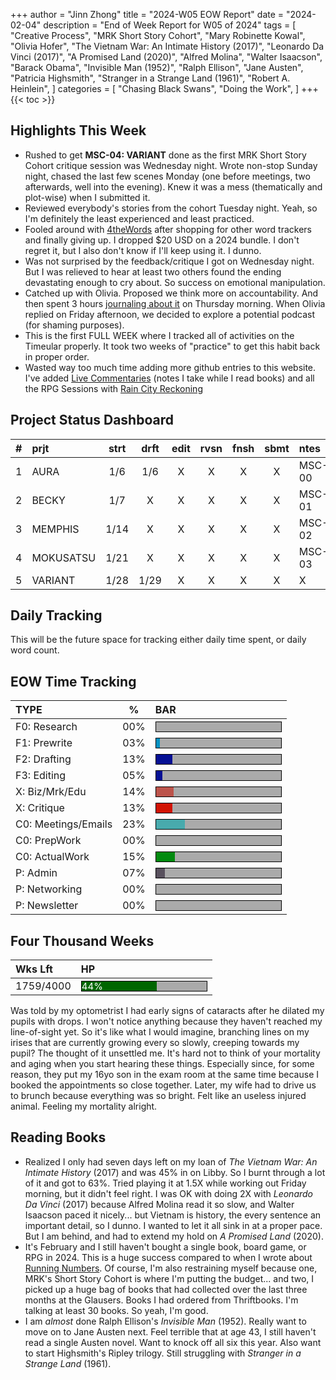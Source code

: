 +++
author = "Jinn Zhong"
title = "2024-W05 EOW Report"
date = "2024-02-04"
description = "End of Week Report for W05 of 2024"
tags = [
    "Creative Process",
    "MRK Short Story Cohort",
    "Mary Robinette Kowal",
    "Olivia Hofer",
    "The Vietnam War: An Intimate History (2017)",
    "Leonardo Da Vinci (2017)",
    "A Promised Land (2020)",
    "Alfred Molina",
    "Walter Isaacson",
    "Barack Obama",
    "Invisible Man (1952)",
    "Ralph Ellison",
    "Jane Austen",
    "Patricia Highsmith",
    "Stranger in a Strange Land (1961)",
    "Robert A. Heinlein",
]
categories = [
    "Chasing Black Swans",
    "Doing the Work",
]
+++
{{< toc >}}

## Highlights This Week

* Rushed to get **MSC-04: VARIANT** done as the first MRK Short Story Cohort critique session was Wednesday night. Wrote non-stop Sunday night, chased the last few scenes Monday (one before meetings, two afterwards, well into the evening). Knew it was a mess (thematically and plot-wise) when I submitted it.
* Reviewed everybody's stories from the cohort Tuesday night. Yeah, so I'm definitely the least experienced and least practiced.
* Fooled around with [4theWords](http://4thewords.com) after shopping for other word trackers and finally giving up. I dropped $20 USD on a 2024 bundle. I don't regret it, but I also don't know if I'll keep using it. I dunno.
* Was not surprised by the feedback/critique I got on Wednesday night. But I was relieved to hear at least two others found the ending devastating enough to cry about. So success on emotional manipulation.
* Catched up with Olivia. Proposed we think more on accountability. And then spent 3 hours [journaling about it](https://journal.jinnzhong.com/accountability-systems/) on Thursday morning. When Olivia replied on Friday afternoon, we decided to explore a potential podcast (for shaming purposes).
* This is the first FULL WEEK where I tracked all of activities on the Timeular properly. It took two weeks of "practice" to get this habit back in proper order.
* Wasted way too much time adding more github entries to this website. I've added [Live Commentaries](https://journal.jinnzhong.com/categories/live-commentary/) (notes I take while I read books) and all the RPG Sessions with [Rain City Reckoning](https://journal.jinnzhong.com/tags/rain-city-reckoning/)

## Project Status Dashboard

| # | prjt | strt | drft | edit | rvsn | fnsh | sbmt | ntes |
| :---: | :--- | :---: | :---: | :---: |  :---: |  :---: | :---: | :--- |
| 1 | AURA | 1/6 | 1/6 | X | X | X | X | MSC-00 |
| 2 | BECKY | 1/7 | X | X | X | X | X | MSC-01 |
| 3 | MEMPHIS | 1/14 | X | X | X | X | X | MSC-02 |
| 4 | MOKUSATSU | 1/21 | X | X | X | X | X | MSC-03 |
| 5 | VARIANT | 1/28 | 1/29 | X | X | X | X | X | MSC-04 |

## Daily Tracking

This will be the future space for tracking either daily time spent, or daily word count.

## EOW Time Tracking

| TYPE | % | BAR |
| :--- | :---: | :--- |
| F0: Research | 00% | <div style="width:200px;height:15px;background:#AAAAAA;border:1.3px solid #000000;"><div style="width:00%;height:15px;background:#0492C2;font-size:15px; color:white; line-height:15px;"></div></div> |
| F1: Prewrite | 03% | <div style="width:200px;height:15px;background:#AAAAAA;border:1.3px solid #000000;"><div style="width:03%;height:15px;background:#0492C2;font-size:15px; color:white; line-height:15px;"></div></div> |
| F2: Drafting | 13% | <div style="width:200px;height:15px;background:#AAAAAA;border:1.3px solid #000000;"><div style="width:13%;height:15px;background:#051094;font-size:15px; color:white; line-height:15px;"></div></div> |
| F3: Editing | 05% | <div style="width:200px;height:15px;background:#AAAAAA;border:1.3px solid #000000;"><div style="width:05%;height:15px;background:#051094;font-size:15px; color:white; line-height:15px;"></div></div> |
| X: Biz/Mrk/Edu | 14% | <div style="width:200px;height:15px;background:#AAAAAA;border:1.3px solid #000000;"><div style="width:14%;height:15px;background:#BC544B;font-size:15px; color:white; line-height:15px;"></div></div> |
| X: Critique | 13% | <div style="width:200px;height:15px;background:#AAAAAA;border:1.3px solid #000000;"><div style="width:13%;height:15px;background:#D21404;font-size:15px; color:white; line-height:15px;"></div></div> |
| C0: Meetings/Emails | 23% |<div style="width:200px;height:15px;background:#AAAAAA;border:1.3px solid #000000;"><div style="width:23%;height:15px;background:#48AAAD;font-size:15px; color:white; line-height:15px;"></div></div> |
| C0: PrepWork | 00% | <div style="width:200px;height:15px;background:#AAAAAA;border:1.3px solid #000000;"><div style="width:00%;height:15px;background:#028A0F;font-size:15px; color:white; line-height:15px;"></div></div> |
| C0: ActualWork | 15% | <div style="width:200px;height:15px;background:#AAAAAA;border:1.3px solid #000000;"><div style="width:15%;height:15px;background:#028A0F;font-size:15px; color:white; line-height:15px;"></div></div> |
| P: Admin | 07% | <div style="width:200px;height:15px;background:#AAAAAA;border:1.3px solid #000000;"><div style="width:07%;height:15px;background:#59515e;font-size:15px; color:white; line-height:15px;"></div></div> |
| P: Networking | 00% | <div style="width:200px;height:15px;background:#AAAAAA;border:1.3px solid #000000;"><div style="width:00%;height:15px;background:#59515e;font-size:15px; color:white; line-height:15px;"></div></div> |
| P: Newsletter | 00% | <div style="width:200px;height:15px;background:#AAAAAA;border:1.3px solid #000000;"><div style="width:00%;height:15px;background:#59515e;font-size:15px; color:white; line-height:15px;"></div></div> |

## Four Thousand Weeks

| Wks Lft | HP |
| :--- | :--- |
| 1759/4000 | <div style="width:200px;height:15px;background:#AAAAAA;border:1.3px solid #000000;"><div style="width:60%;height:15px;background:#006600;font-size:15px; color:white; line-height:15px;">44%</div></div> |

Was told by my optometrist I had early signs of cataracts after he dilated my pupils with drops. I won't notice anything because they haven't reached my line-of-sight yet. So it's like what I would imagine, branching lines on my irises that are currently growing every so slowly, creeping towards my pupil? The thought of it unsettled me. It's hard not to think of your mortality and aging when you start hearing these things. Especially since, for some reason, they put my 16yo son in the exam room at the same time because I booked the appointments so close together. Later, my wife had to drive us to brunch because everything was so bright. Felt like an useless injured animal. Feeling my mortality alright.

## Reading Books

* Realized I only had seven days left on my loan of _The Vietnam War: An Intimate History_ (2017) and was 45% in on Libby. So I burnt through a lot of it and got to 63%. Tried playing it at 1.5X while working out Friday morning, but it didn't feel right. I was OK with doing 2X with _Leonardo Da Vinci_ (2017) because Alfred Molina read it so slow, and Walter Isaacson paced it nicely... but Vietnam is history, the every sentence an important detail, so I dunno. I wanted to let it all sink in at a proper pace. But I am behind, and had to extend my hold on _A Promised Land_ (2020).
* It's February and I still haven't bought a single book, board game, or RPG in 2024. This is a huge success compared to when I wrote about [Running Numbers](https://journal.jinnzhong.com/running-numbers/). Of course, I'm also restraining myself because one, MRK's Short Story Cohort is where I'm putting the budget... and two, I picked up a huge bag of books that had collected over the last three months at the Glausers. Books I had ordered from Thriftbooks. I'm talking at least 30 books. So yeah, I'm good.
* I am _almost_ done Ralph Ellison's _Invisible Man_ (1952). Really want to move on to Jane Austen next. Feel terrible that at age 43, I still haven't read a single Austen novel. Want to knock off all six this year. Also want to start Highsmith's Ripley trilogy. Still struggling with _Stranger in a Strange Land_ (1961).


